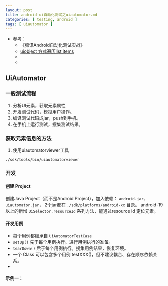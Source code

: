 ```yaml
---
layout: post
title: android-ui自动化测试之uiautomator.md
categories: [ testing, android ]
tags: [ uiautomator ]
---
```


* 参考：
  * 《腾讯Android自动化测试实战》
  * [uiobject 方式遍历list items](https://stackoverflow.com/a/35308116)
  * []()
  * []()





## UiAutomator


### 一般测试流程

1. 分析UI元素，获取元素属性
1. 开发测试代码，模拟用户操作。
1. 编译测试代码成jar，push到手机。
1. 在手机上运行测试，搜集测试结果。


### 获取元素信息的方法

1. 使用uiautomatorviewer工具

`./sdk/tools/bin/uiautomatorviewer`


### 开发

#### 创建 Project

创建Java Project（而不是Android Project），加入依赖： `android.jar`、`uiautomator.jar`， 2个jar都在 `./sdk/platforms/android-xx` 目录。
android-19 以上的新增 `UiSelector.resourceId` 系列方法，能通过resource id 定位元素。


#### 开发用例

* 每个用例都继承自 `UiAutomatorTestCase`
* `setUp()` 先于每个用例执行。进行用例执行的准备。
* `tearDown()` 后于每个用例执行。搜集用例结果，恢复环境。
* 一个 Class 可以包含多个用例 testXXX()，但不建议耦合、存在顺序依赖关系。
* 

#### 示例一：

~~~

~~~







































